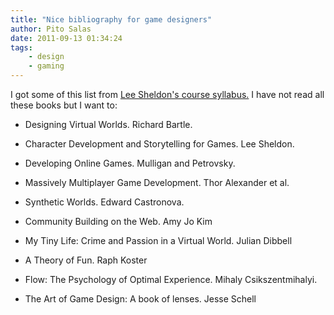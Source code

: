 ```yaml
---
title: "Nice bibliography for game designers"
author: Pito Salas
date: 2011-09-13 01:34:24
tags:
    - design
    - gaming
---
```



I got some of this list from [Lee Sheldon's course
syllabus.](<http://gamingtheclassroom.wordpress.com/syllabus/>) I have not
read all these books but I want to:

  * Designing Virtual Worlds. Richard Bartle.

  * Character Development and Storytelling for Games. Lee Sheldon.

  * Developing Online Games. Mulligan and Petrovsky.

  * Massively Multiplayer Game Development. Thor Alexander et al.

  * Synthetic Worlds. Edward Castronova.

  * Community Building on the Web. Amy Jo Kim

  * My Tiny Life: Crime and Passion in a Virtual World. Julian Dibbell

  * A Theory of Fun. Raph Koster

  * Flow: The Psychology of Optimal Experience. Mihaly Csikszentmihalyi.

  * The Art of Game Design: A book of lenses. Jesse Schell


